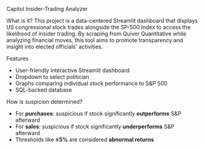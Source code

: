 Capitol Insider-Trading Analyzer

What is it?
This project is a data-centered Streamlit dashboard that displays US congressional stock trades alongside the SP-500 Index to access the likelihood of insider trading. By scraping from Quiver Quantitative while analyzing financial moves, this tool aims to promote transparency and insight into elected officials' activities.

Features
- User-friendly interactive Streamlit dashboard
- Dropdown to select politician
- Graphs comparing individual stock performance to S&P 500
- SQL-backed database

How is suspicion determined?

- For **purchases**: suspicious if stock significantly **outperforms** S&P afterward
- For **sales**: suspicious if stock significantly **underperforms** S&P afterward
- Thresholds like **±5%** are considered **abnormal returns**
  
